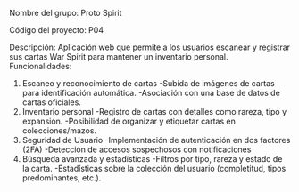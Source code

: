 Nombre del grupo: Proto Spirit
 
 Código del proyecto: P04
 
 Descripción: 
 Aplicación web que permite a los usuarios escanear y registrar sus cartas War Spirit para 
 mantener un inventario personal. 
 Funcionalidades: 
 1. Escaneo y reconocimiento de cartas
 -Subida de imágenes de cartas para identificación automática. 
 -Asociación con una base de datos de cartas oficiales. 
 2. Inventario personal
 -Registro de cartas con detalles como rareza, tipo y expansión. 
 -Posibilidad de organizar y etiquetar cartas en colecciones/mazos. 
 3. Seguridad de Usuario
 -Implementación de autenticación en dos factores (2FA)
 -Detección de accesos sospechosos con notificaciones
 4. Búsqueda avanzada y estadísticas
 -Filtros por tipo, rareza y estado de la carta. 
 -Estadísticas sobre la colección del usuario (completitud, tipos predominantes, 
 etc.).
